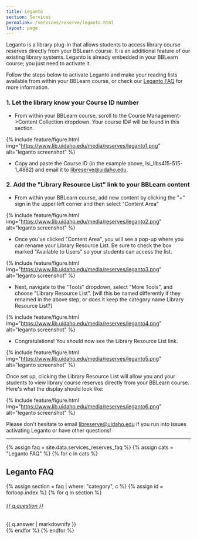 ```yaml
---
title: Leganto
section: Services
permalink: /services/reserve/leganto.html
layout: page
---
```


Leganto is a library plug-in that allows students to access library course reserves directly from your BBLearn course. 
It is an additional feature of our existing library systems.
Leganto is already embedded in your BBLearn course; you just need to activate it. 

Follow the steps below to activate Leganto and make your reading lists available from within your BBLearn course, or check our [Leganto FAQ](#leganto-faq) for more information. 

<div class="border rounded p-3 mb-3" markdown="1">

### 1. Let the library know your Course ID number

- From within your BBLearn course, scroll to the Course Management->Content Collection dropdown. Your course ID# will be found in this section.

{% include feature/figure.html img="https://www.lib.uidaho.edu/media/reserves/leganto1.png" alt="leganto screenshot" %}

- Copy and paste the Course ID (in the example above, isi_libs415-515-1_4882) and email it to <a href="mailto:libreserve@uidaho.edu">libreserve@uidaho.edu</a>.

### 2. Add the "Library Resource List" link to your BBLearn content

- From within your BBLearn course, add new content by clicking the "+" sign in the upper left corner and then select "Content Area"

{% include feature/figure.html img="https://www.lib.uidaho.edu/media/reserves/leganto2.png" alt="leganto screenshot" %}

- Once you've clicked "Content Area", you will see a pop-up where you can rename your Library Resource List. Be sure to check the box marked "Available to Users" so your students can access the list.

{% include feature/figure.html img="https://www.lib.uidaho.edu/media/reserves/leganto3.png" alt="leganto screenshot" %}

- Next, navigate to the "Tools" dropdown, select "More Tools", and choose "Library Resource List". [will this be named differently if they renamed in the above step, or does it keep the category name Library Resource List?] 

{% include feature/figure.html img="https://www.lib.uidaho.edu/media/reserves/leganto4.png" alt="leganto screenshot" %}

- Congratulations! You should now see the Library Resource List link. 

{% include feature/figure.html img="https://www.lib.uidaho.edu/media/reserves/leganto5.png" alt="leganto screenshot" %}

Once set up, clicking the Library Resource List will allow you and your students to view library course reserves directly from your BBLearn course. 
Here's what the display should look like: 

{% include feature/figure.html img="https://www.lib.uidaho.edu/media/reserves/leganto6.png" alt="leganto screenshot" %}

</div>

Please don't hesitate to email <a href="mailto:libreserve@uidaho.edu">libreserve@uidaho.edu</a> if you run into issues activating Leganto or have other questions!

-----------

{% assign faq = site.data.services_reserves_faq %}
{% assign cats = "Leganto FAQ" %}
{% for c in cats %}
## Leganto FAQ

{% assign section = faq | where: "category", c %}
{% assign id = forloop.index %}
{% for q in section %}
<div class="card my-3">
    <div class="card-header">
        <h6 class="card-title mb-0">
            <a data-toggle="collapse" href="#collapse{{ id }}{{ forloop.index }}">{{ q.question }} <span class="fas fa-chevron-down smalltxt"></span></a>
        </h6>
    </div>
    <div id="collapse{{ id }}{{ forloop.index }}" class="collapse">
        <div class="card-body">{{ q.answer | markdownify }}</div>
    </div>
</div> 
{% endfor %}
{% endfor %}
